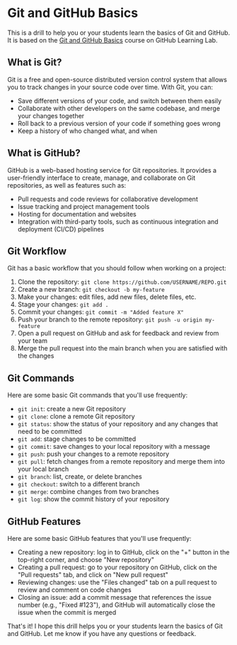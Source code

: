 # Git and GitHub Basics

This is a drill to help you or your students learn the basics of Git and GitHub. It is based on the [Git and GitHub Basics](https://lab.github.com/githubtraining/introduction-to-github) course on GitHub Learning Lab.

## What is Git?

Git is a free and open-source distributed version control system that allows you to track changes in your source code over time. With Git, you can:

* Save different versions of your code, and switch between them easily
* Collaborate with other developers on the same codebase, and merge your changes together
* Roll back to a previous version of your code if something goes wrong
* Keep a history of who changed what, and when

## What is GitHub?

GitHub is a web-based hosting service for Git repositories. It provides a user-friendly interface to create, manage, and collaborate on Git repositories, as well as features such as:

* Pull requests and code reviews for collaborative development
* Issue tracking and project management tools
* Hosting for documentation and websites
* Integration with third-party tools, such as continuous integration and deployment (CI/CD) pipelines

## Git Workflow

Git has a basic workflow that you should follow when working on a project:

1. Clone the repository: `git clone https://github.com/USERNAME/REPO.git`
2. Create a new branch: `git checkout -b my-feature`
3. Make your changes: edit files, add new files, delete files, etc.
4. Stage your changes: `git add .`
5. Commit your changes: `git commit -m "Added feature X"`
6. Push your branch to the remote repository: `git push -u origin my-feature`
7. Open a pull request on GitHub and ask for feedback and review from your team
8. Merge the pull request into the main branch when you are satisfied with the changes

## Git Commands

Here are some basic Git commands that you'll use frequently:

* `git init`: create a new Git repository
* `git clone`: clone a remote Git repository
* `git status`: show the status of your repository and any changes that need to be committed
* `git add`: stage changes to be committed
* `git commit`: save changes to your local repository with a message
* `git push`: push your changes to a remote repository
* `git pull`: fetch changes from a remote repository and merge them into your local branch
* `git branch`: list, create, or delete branches
* `git checkout`: switch to a different branch
* `git merge`: combine changes from two branches
* `git log`: show the commit history of your repository

## GitHub Features

Here are some basic GitHub features that you'll use frequently:

* Creating a new repository: log in to GitHub, click on the "+" button in the top-right corner, and choose "New repository"
* Creating a pull request: go to your repository on GitHub, click on the "Pull requests" tab, and click on "New pull request"
* Reviewing changes: use the "Files changed" tab on a pull request to review and comment on code changes
* Closing an issue: add a commit message that references the issue number (e.g., "Fixed #123"), and GitHub will automatically close the issue when the commit is merged

That's it! I hope this drill helps you or your students learn the basics of Git and GitHub. Let me know if you have any questions or feedback.
